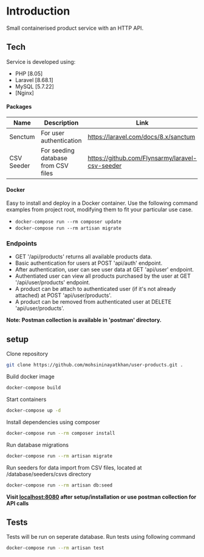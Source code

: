 # Introduction
Small containerised product service with an HTTP API.

## Tech

Service is developed using:
- PHP [8.05] 
- Laravel [8.68.1] 
- MySQL [5.7.22]
- [Nginx] 

#### Packages

| Name | Description | Link |
| ------ | ------ | ------ |
| Senctum | For user authentication | https://laravel.com/docs/8.x/sanctum
| CSV Seeder | For seeding database from CSV files | https://github.com/Flynsarmy/laravel-csv-seeder

#### Docker
Easy to install and deploy in a Docker container. Use the following command examples from project root, modifying them to fit your particular use case.

- `docker-compose run --rm composer update`
- `docker-compose run --rm artisan migrate`

### Endpoints

- GET '/api/products' returns all available products data.
- Basic authentication for users at POST 'api/auth' endpoint.
- After authentication, user can see user data at GET 'api/user' endpoint.
- Authentiated user can view all products purchased by the user at GET '/api/user/products' endpoint.
- A product can be attach to authenticated user (if it's not already attached) at POST 'api/user/products'.
- A product can be removed from authenticated user at DELETE 'api/user/products'.

**Note: Postman collection is available in 'postman' directory.**

## setup

Clone repository

```sh
git clone https://github.com/mohsininayatkhan/user-products.git .
```
Build docker image

```sh
docker-compose build
```
Start containers

```sh
docker-compose up -d
```
Install dependencies using composer

```sh
docker-compose run --rm composer install
```
Run database migrations

```sh
docker-compose run --rm artisan migrate
```
Run seeders for data import from CSV files, located at /database/seeders/csvs directory

```bash
docker-compose run --rm artisan db:seed
```
**Visit [localhost:8080](http://localhost:8080) after setup/installation or use postman collection for API calls**

## Tests

Tests will be run on seperate database. Run tests using following command

```sh
docker-compose run --rm artisan test
```